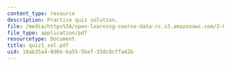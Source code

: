 ```yaml
---
content_type: resource
description: Practice quiz solution.
file: /media/https%3A/open-learning-course-data-rc.s3.amazonaws.com/2-002-mechanics-and-materials-ii-spring-2004/18ab35a40d0eba555bef33dc8cffa42b_quiz1_sol.pdf
file_type: application/pdf
resourcetype: Document
title: quiz1_sol.pdf
uid: 18ab35a4-0d0e-ba55-5bef-33dc8cffa42b
---
```

